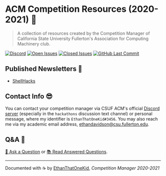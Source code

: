 # ACM Competition Resources (2020-2021) 👾

> A collection of resources created by the Competition Manager of California State University Fullerton's Association for Computing Machinery club.

[![Discord](https://img.shields.io/discord/710225099923521558)](https://discord.gg/27Ke9ax)
[![Open Issues](https://img.shields.io/github/issues-raw/ethanthatonekid/acm-competition-manager)](../../issues?q=is%3Aissue+is%3Aopen+sort%3Aupdated-desc)
[![Closed Issues](https://img.shields.io/github/issues-closed-raw/ethanthatonekid/acm-competition-manager)](../../issues?q=is%3Aissue+is%3Aclosed+sort%3Aupdated-desc)
[![GitHub Last Commit](https://img.shields.io/github/last-commit/ethanthatonekid/acm-competition-manager)](https://github.com/ethanthatonekid/acm-competition-manager/commits)

## Published Newsletters 📰

- [ShellHacks](newsletters/ShellHacks.md)

## Contact Info 😎

You can contact your competition manager via CSUF ACM's official [Discord server](https://discord.gg/27Ke9ax) (especially in the `hackathons` discussion text channel) or personal message, where my identifier is `EthanThatOneKid#3456`. You may also reach me via my academic email address, [ethandavidson@csu.fullerton.edu](mailto:ethandavidson@csu.fullerton.edu).

## Q&A 🧠

[💬 Ask a Question](../../issues/new) or [📚 Read Answered Questions](../../issues?q=is%3Aissue+is%3Aclosed+sort%3Aupdated-desc).

---

Documented with ☕ by [EthanThatOneKid](http://ethandavidson.com/), _Competition Manager 2020-2021_
